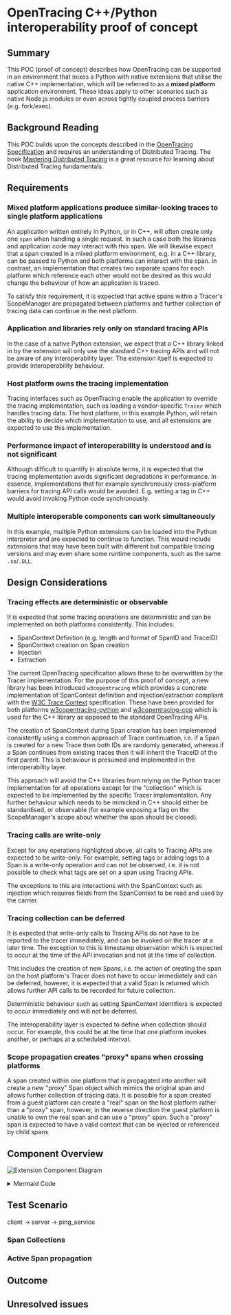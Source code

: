 # OpenTracing C++/Python interoperability proof of concept

## Summary

This POC (proof of concept) describes how OpenTracing can be supported in an environment that mixes a Python with native extensions that utilise the native C++ implementation, which will be referred to as a **mixed platform** application environment. These ideas apply to other scenarios such as native Node.js modules or even across tightly coupled process barriers (e.g. fork/exec).

## Background Reading

This POC builds upon the concepts described in the [OpenTracing Specification](https://opentracing.io/specification/) and requires an understanding of Distributed Tracing. The book [Mastering Distributed Tracing](https://www.oreilly.com/library/view/mastering-distributed-tracing/9781788628464/) is a great resource for learning about Distributed Tracing fundamentals.

## Requirements

### Mixed platform applications produce similar-looking traces to single platform applications

An application written entirely in Python, or in C++, will often create only one `span` when handling a single request. In such a case both the libraries and application code may interact with this span. We will likewise expect that a span created in a mixed platform environment, e.g. in a C++ library, can be passed to Python and both platforms can interact with the span. In contrast, an implementation that creates two separate spans for each platform which reference each other would not be desired as this would change the behaviour of how an application is traced.

To satisfy this requirement, it is expected that active spans within a Tracer's ScopeManager are propagated between platforms and further collection of tracing data can continue in the next platform.

### Application and libraries rely only on standard tracing APIs

In the case of a native Python extension, we expect that a C++ library linked in by the extension will only use the standard C++ tracing APIs and will not be aware of any interoperability layer. The extension itself is expected to provide interoperability behaviour.

### Host platform owns the tracing implementation

Tracing interfaces such as OpenTracing enable the application to override the tracing implementation, such as loading a vendor-specific `Tracer` which handles tracing data. The host platform, in this example Python, will retain the ability to decide which implementation to use, and all extensions are expected to use this implementation.

### Performance impact of interoperability is understood and is not significant

Although difficult to quantify in absolute terms, it is expected that the tracing implementation avoids significant degradations in performance. In essence, implementations that for example synchronously cross-platform barriers for tracing API calls would be avoided. E.g. setting a tag in C++ would avoid invoking Python code synchronously.

### Multiple interoperable components can work simultaneously

In this example, multiple Python extensions can be loaded into the Python interpreter and are expected to continue to function. This would include extensions that may have been built with different but compatible tracing versions and may even share some runtime components, such as the same `.so`/`.DLL`.

## Design Considerations

### Tracing effects are deterministic or observable

It is expected that some tracing operations are deterministic and can be implemented on both platforms consistently. This includes:
- SpanContext Definition (e.g. length and format of SpanID and TraceID)
- SpanContext creation on Span creation
- Injection
- Extraction

The current OpenTracing specification allows these to be overwritten by the Tracer implementation. For the purpose of this proof of concept, a new library has been introduced `w3copentracing` which provides a concrete implementation of SpanContext definition and injection/extraction compliant with the [W3C Trace Context](https://www.w3.org/TR/trace-context-1/) specification. These have been provided for both platforms [w3copentracing-python](https://github.com/eyjohn/w3copentracing-python) and [w3copentracing-cpp](https://github.com/eyjohn/w3copentracing-cpp) which is used for the C++ library as opposed to the standard OpenTracing APIs.

The creation of SpanContext during Span creation has been implemented consistently using a common approach of Trace continuation, i.e. if a Span is created for a new Trace then both IDs are randomly generated, whereas if a Span continues from existing traces then it will inherit the TraceID of the first parent. This is behaviour is presumed and implemented in the interoperability layer.

This approach will avoid the C++ libraries from relying on the Python tracer implementation for all operations except for the "collection" which is expected to be implemented by the specific Tracer implementation. Any further behaviour which needs to be mimicked in C++ should either be standardised, or observable (for example exposing a flag on the ScopeManager's scope about whether the span should be closed).

### Tracing calls are write-only

Except for any operations highlighted above, all calls to Tracing APIs are expected to be write-only. For example, setting tags or adding logs to a Span is a write-only operation and can not be observed, i.e. it is not possible to check what tags are set on a span using Tracing APIs.

The exceptions to this are interactions with the SpanContext such as injection which requires fields from the SpanContext to be read and used by the carrier.

### Tracing collection can be deferred

It is expected that write-only calls to Tracing APIs do not have to be reported to the tracer immediately, and can be invoked on the tracer at a later time. The exception to this is timestamp observation which is expected to occur at the time of the API invocation and not at the time of collection.

This includes the creation of new Spans, i.e. the action of creating the span on the host platform's Tracer does not have to occur immediately and can be deferred, however, it is expected that a valid Span is returned which allows further API calls to be recorded for future collection.

Deterministic behaviour such as setting SpanContext identifiers is expected to occur immediately and will not be deferred.

The interoperability layer is expected to define when collection should occur. For example, this could be at the time that one platform invokes another, or perhaps at a scheduled interval.

### Scope propagation creates "proxy" spans when crossing platforms

A span created within one platform that is propagated into another will create a new "proxy" Span object which mimics the original span and allows further collection of tracing data. It is possible for a span created from a guest platform can create a "real" span on the host platform rather than a "proxy" span, however, in the reverse direction the guest platform is unable to own the real span and can use a "proxy" span. Such a "proxy" span is expected to have a valid context that can be injected or referenced by child spans.

## Component Overview

![Extension Component Diagram](https://mermaid.ink/img/eyJjb2RlIjoiZ3JhcGggTFJcbnN1YmdyYXBoIFwiUHl0aG9uIEFwcGxpY2F0aW9uIChhcHAucHkpXCJcbiAgICBhcHBfY29kZVtBcHBsaWNhdGlvbiBDb2RlXVxuICAgIHRyYWNlcltMb2dnaW5nIFRyYWNlcl1cbiAgICBzdWJncmFwaCBcIkV4dGVuc2lvbiAgIChleHRlbnNpb24uc28pXCJcbiAgICAgICAgbmF0aXZlX2xpYnJhcnlbTmF0aXZlIExpYnJhcnldXG4gICAgICAgIGludGVyb3BfdHJhY2VyW05hdGl2ZSBJbnRlcm9wIFRyYWNlcl1cbiAgICBlbmRcbiAgICBhcHBfY29kZSAtLT4gbmF0aXZlX2xpYnJhcnlcbiAgICBhcHBfY29kZSAtLT4gdHJhY2VyXG4gICAgbmF0aXZlX2xpYnJhcnkgLS0-IGludGVyb3BfdHJhY2VyXG4gICAgaW50ZXJvcF90cmFjZXIgLS0-IHRyYWNlclxuZW5kIiwibWVybWFpZCI6eyJ0aGVtZSI6Im5ldXRyYWwifX0)

<details><summary>Mermaid Code</summary>
<p>

```mermaid
graph LR
subgraph "Python Application (app.py)"
    app_code[Application Code]
    tracer[Logging Tracer]
    subgraph "Extension   (extension.so)"
        native_library[Native Library]
        interop_tracer[Native Interop Tracer]
    end
    app_code --> native_library
    app_code --> tracer
    native_library --> interop_tracer
    interop_tracer --> tracer
end
```

</p>
</details>

## Test Scenario

client -> server -> ping_service

### Span Collections

### Active Span propagation

## Outcome

## Unresolved issues
